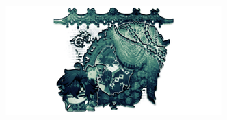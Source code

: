 <picture>
 <source media="(prefers-color-scheme: dark)" srcset=https://github.com/vampyrecoterie/vampyrecoterie/blob/main/Untitled22_20240921125943.png>
 <source media="(prefers-color-scheme: light)" srcset=https://github.com/vampyrecoterie/vampyrecoterie/blob/main/Untitled22_20240921125943.png>
 <img alt=kinich src=https://github.com/vampyrecoterie/vampyrecoterie/blob/main/Untitled22_20240921125943.png>
</picture>
